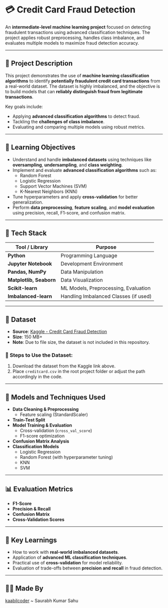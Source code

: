# 💳 Credit Card Fraud Detection

An **intermediate-level machine learning project** focused on detecting fraudulent transactions using advanced classification techniques. The project applies robust preprocessing, handles class imbalance, and evaluates multiple models to maximize fraud detection accuracy.

---

## 📌 Project Description

This project demonstrates the use of **machine learning classification algorithms** to identify **potentially fraudulent credit card transactions** from a real-world dataset. The dataset is highly imbalanced, and the objective is to build models that can **reliably distinguish fraud from legitimate transactions**.

Key goals include:

- Applying **advanced classification algorithms** to detect fraud.
- Tackling the **challenges of class imbalance**.
- Evaluating and comparing multiple models using robust metrics.

---

## 🎯 Learning Objectives

- Understand and handle **imbalanced datasets** using techniques like **oversampling**, **undersampling**, and **class weighting**.
- Implement and evaluate **advanced classification algorithms** such as:
  - Random Forest
  - Logistic Regression
  - Support Vector Machines (SVM)
  - K-Nearest Neighbors (KNN)
- Tune hyperparameters and apply **cross-validation** for better generalization.
- Perform **data preprocessing**, **feature scaling**, and **model evaluation** using precision, recall, F1-score, and confusion matrix.

---

## 🧰 Tech Stack

| Tool / Library         | Purpose                          |
|------------------------|----------------------------------|
| **Python**             | Programming Language             |
| **Jupyter Notebook**   | Development Environment          |
| **Pandas, NumPy**      | Data Manipulation                |
| **Matplotlib, Seaborn**| Data Visualization               |
| **Scikit-learn**       | ML Models, Preprocessing, Evaluation |
| **Imbalanced-learn**   | Handling Imbalanced Classes (if used) |

---

## 📁 Dataset

- **Source**: [Kaggle - Credit Card Fraud Detection](https://www.kaggle.com/datasets/nelgiriyewithana/credit-card-fraud-detection-dataset-2023/data)
- **Size**: 150 MB+
- **Note**: Due to file size, the dataset is not included in this repository.

### 🔽 Steps to Use the Dataset:
1. Download the dataset from the Kaggle link above.
2. Place `creditcard.csv` in the root project folder or adjust the path accordingly in the code.

---

## 🧪 Models and Techniques Used

- **Data Cleaning & Preprocessing**
  - Feature scaling (StandardScaler)
- **Train-Test Split**
- **Model Training & Evaluation**
  - Cross-validation (`cross_val_score`)
  - F1-score optimization
- **Confusion Matrix Analysis**
- **Classification Models**
  - Logistic Regression
  - Random Forest (with hyperparameter tuning)
  - KNN
  - SVM

---

## 📊 Evaluation Metrics

- **F1-Score**
- **Precision & Recall**
- **Confusion Matrix**
- **Cross-Validation Scores**

---

## 🧠 Key Learnings

- How to work with **real-world imbalanced datasets**.
- Application of **advanced ML classification techniques**.
- Practical use of **cross-validation** for model reliability.
- Evaluation of trade-offs between **precision and recall** in fraud detection.

---
## 👨‍💻 Made By
[kaabilcoder](https://github.com/kaabilcoder) ~ Saurabh Kumar Sahu
